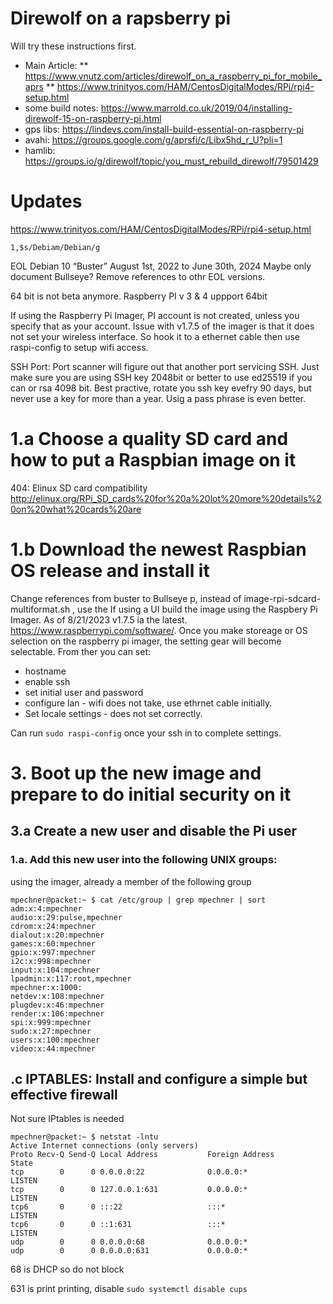 # Direwolf on a rapsberry pi

 Will try these instructions first. 
 * Main Article:
 ** https://www.vnutz.com/articles/direwolf_on_a_raspberry_pi_for_mobile_aprs
 ** https://www.trinityos.com/HAM/CentosDigitalModes/RPi/rpi4-setup.html
 * some build notes: https://www.marrold.co.uk/2019/04/installing-direwolf-15-on-raspberry-pi.html
 * gps libs: https://lindevs.com/install-build-essential-on-raspberry-pi
 * avahi: https://groups.google.com/g/aprsfi/c/Libx5hd_r_U?pli=1
 * hamlib:  https://groups.io/g/direwolf/topic/you_must_rebuild_direwolf/79501429

 
# Updates
https://www.trinityos.com/HAM/CentosDigitalModes/RPi/rpi4-setup.html

`1,$s/Debiam/Debian/g`

EOL Debian 10 “Buster”  August 1st, 2022 to June 30th, 2024
Maybe only document Bullseye? Remove references to othr EOL versions.

64 bit is not beta anymore.  Raspberry PI v 3 & 4 uppport 64bit

If using the Raspberry Pi Imager, PI account is not created, unless you specify that as your account.
Issue with v1.7.5 of the imager is that it does not set your wireless interface.  So hook it to a ethernet cable then use raspi-config to setup wifi access.

SSH Port: Port scanner will figure out that another port servicing SSH.  Just make sure you are using SSH key 2048bit or better to use ed25519 if you can or rsa 4098 bit.  Best practive, rotate you ssh key evefry 90 days, but never use a key for more than a year.   Usig a pass phrase is even better.


# 1.a Choose a quality SD card and how to put a Raspbian image on it
404: Elinux SD card compatibility
  http://elinux.org/RPi_SD_cards%20for%20a%20lot%20more%20details%20on%20what%20cards%20are

# 1.b Download the newest Raspbian OS release and install it
Change references from buster to Bullseye
p, instead of image-rpi-sdcard-multiformat.sh , use the 
If using a UI  build  the image using the Raspbery Pi Imager.  As of 8/21/2023 v1.7.5 ia the latest. https://www.raspberrypi.com/software/.  Once you make storeage or OS selection on the raspberry pi imager, the setting gear will become selectable. From ther you can set:
* hostname
* enable ssh
* set initial user and password
* configure lan - wifi does not take, use ethrnet cable initially.
* Set locale settings - does not set correctly.

Can run `sudo raspi-config` once your ssh in to complete settings.



# 3. Boot up the new image and prepare to do initial security on it
## 3.a Create a new user and disable the Pi user
### 1.a. Add this new user into the following UNIX groups:
using the imager, already a member of the following group
```
mpechner@packet:~ $ cat /etc/group | grep mpechner | sort
adm:x:4:mpechner
audio:x:29:pulse,mpechner
cdrom:x:24:mpechner
dialout:x:20:mpechner
games:x:60:mpechner
gpio:x:997:mpechner
i2c:x:998:mpechner
input:x:104:mpechner
lpadmin:x:117:root,mpechner
mpechner:x:1000:
netdev:x:108:mpechner
plugdev:x:46:mpechner
render:x:106:mpechner
spi:x:999:mpechner
sudo:x:27:mpechner
users:x:100:mpechner
video:x:44:mpechner
```

## .c IPTABLES: Install and configure a simple but effective firewall
Not sure IPtables is needed

```
mpechner@packet:~ $ netstat -lntu
Active Internet connections (only servers)
Proto Recv-Q Send-Q Local Address           Foreign Address         State
tcp        0      0 0.0.0.0:22              0.0.0.0:*               LISTEN
tcp        0      0 127.0.0.1:631           0.0.0.0:*               LISTEN
tcp6       0      0 :::22                   :::*                    LISTEN
tcp6       0      0 ::1:631                 :::*                    LISTEN
udp        0      0 0.0.0.0:68              0.0.0.0:*
udp        0      0 0.0.0.0:631             0.0.0.0:*
```
68 is DHCP so do not block

631 is print printing, disable  `sudo systemctl disable cups`
